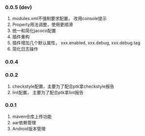 
### 0.0.5 (dev)
1. modules.xml不强制要求配置， 改用console提示
2. Property用法调整，使用更顺滑
3. 统一和简化jacoco配置
4. 插件重构
5. 插件增加几个默认属性， xxx.enabled, xxx.debug, xxx.debug.tag
6. 简化日志操作

### 0.0.4


### 0.0.2
1. checkstyle配置，主要为了配合ptk拿checkstyle报告
2. lint配置， 主要为了配合ptk拿lint报告

### 0.0.1
1. maven仓库上传功能
2. aar依赖管理
3. Android版本管理